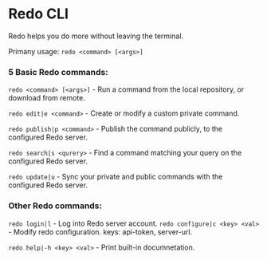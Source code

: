 # Redo CLI
Redo helps you do more without leaving the terminal.


Primany usage: `redo <command> [<args>]`

### 5 Basic Redo commands:

`redo <command> [<args>]`       -     Run a command from the local repository, or download from remote.

`redo edit|e <command>`         -     Create or modify a custom private command.

`redo publish|p <command>`      -     Publish the command publicly, to the configured Redo server.

`redo search|s <qurery>`        -     Find a command matching your query on the configured Redo server.

`redo update|u`                 -     Sync your private and public commands with the configured Redo server.



### Other Redo commands:

`redo login|l`                  -     Log into Redo server account.
`redo configure|c <key> <val>`  -     Modify redo configuration. keys: api-token, server-url.

`redo help|-h <key> <val>`      -     Print built-in documnetation.
